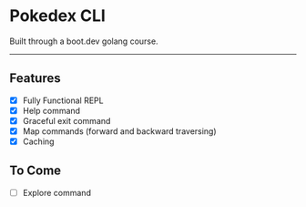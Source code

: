 # Pokedex CLI

Built through a boot.dev golang course.

---

## Features

- [x] Fully Functional REPL
- [x] Help command
- [x] Graceful exit command
- [x] Map commands (forward and backward traversing)
- [x] Caching

## To Come

- [ ] Explore command
